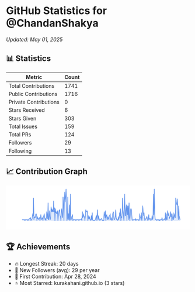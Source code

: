 # GitHub Statistics for @ChandanShakya
*Updated: May 01, 2025*

## 📊 Statistics
| Metric | Count |
|--------|--------|
| Total Contributions | 1741 |
| Public Contributions | 1716 |
| Private Contributions | 0 |
| Stars Received | 6 |
| Stars Given | 303 |
| Total Issues | 159 |
| Total PRs | 124 |
| Followers | 29 |
| Following | 13 |

## 📈 Contribution Graph

![Contribution Graph](./contribution_graph.png)

## 🏆 Achievements

- 🔥 Longest Streak: 20 days
- 👥 New Followers (avg): 29 per year
- 📅 First Contribution: Apr 28, 2024
- ⭐ Most Starred: kurakahani.github.io (3 stars)
